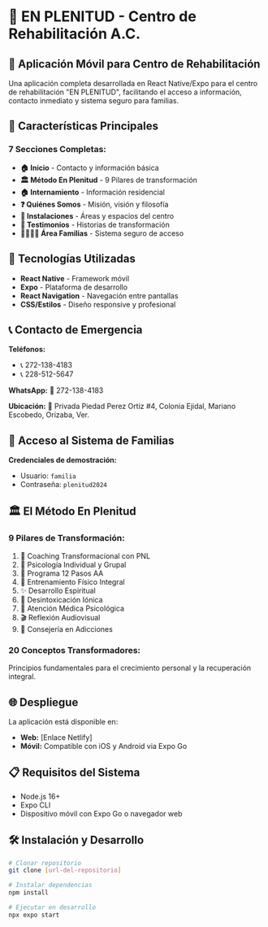 # 🏥 EN PLENITUD - Centro de Rehabilitación A.C.

## 📱 Aplicación Móvil para Centro de Rehabilitación

Una aplicación completa desarrollada en React Native/Expo para el centro de rehabilitación "EN PLENITUD", facilitando el acceso a información, contacto inmediato y sistema seguro para familias.

## 🎯 Características Principales

### 7 Secciones Completas:
- **🏠 Inicio** - Contacto y información básica
- **🏛️ Método En Plenitud** - 9 Pilares de transformación
- **🏠 Internamiento** - Información residencial
- **❓ Quiénes Somos** - Misión, visión y filosofía
- **🏢 Instalaciones** - Áreas y espacios del centro
- **💫 Testimonios** - Historias de transformación
- **👨‍👩‍👧‍👦 Área Familias** - Sistema seguro de acceso

## 🚀 Tecnologías Utilizadas

- **React Native** - Framework móvil
- **Expo** - Plataforma de desarrollo
- **React Navigation** - Navegación entre pantallas
- **CSS/Estilos** - Diseño responsive y profesional

## 📞 Contacto de Emergencia

**Teléfonos:**
- 📞 272-138-4183
- 📞 228-512-5647

**WhatsApp:** 💬 272-138-4183

**Ubicación:** 📍 Privada Piedad Perez Ortiz #4, Colonia Ejidal, Mariano Escobedo, Orizaba, Ver.

## 🔐 Acceso al Sistema de Familias

**Credenciales de demostración:**
- Usuario: `familia`
- Contraseña: `plenitud2024`

## 🏛️ El Método En Plenitud

### 9 Pilares de Transformación:
1. 🧠 Coaching Transformacional con PNL
2. 👥 Psicología Individual y Grupal
3. 🔄 Programa 12 Pasos AA
4. 💪 Entrenamiento Físico Integral
5. ✨ Desarrollo Espiritual
6. 🌊 Desintoxicación Iónica
7. 🏥 Atención Médica Psicológica
8. 🎬 Reflexión Audiovisual
9. 🤝 Consejería en Adicciones

### 20 Conceptos Transformadores:
Principios fundamentales para el crecimiento personal y la recuperación integral.

## 🌐 Despliegue

La aplicación está disponible en:
- **Web:** [Enlace Netlify]
- **Móvil:** Compatible con iOS y Android via Expo Go

## 📋 Requisitos del Sistema

- Node.js 16+
- Expo CLI
- Dispositivo móvil con Expo Go o navegador web

## 🛠️ Instalación y Desarrollo

```bash
# Clonar repositorio
git clone [url-del-repositorio]

# Instalar dependencias
npm install

# Ejecutar en desarrollo
npx expo start


